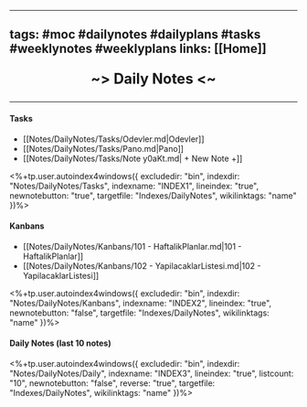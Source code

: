 ----
tags: #moc #dailynotes #dailyplans #tasks #weeklynotes #weeklyplans
links: [[Home]]
----
<p align="center" style="font-size: 25; font-weight: bold;"> ~> Daily Notes <~ </p>

----
#### Tasks
<!--INDEX1-->
- [[Notes/DailyNotes/Tasks/Odevler.md|Odevler]]
- [[Notes/DailyNotes/Tasks/Pano.md|Pano]]
- [[Notes/DailyNotes/Tasks/Note y0aKt.md| + New Note +]]

<%+tp.user.autoindex4windows({ excludedir: "bin", indexdir: "Notes/DailyNotes/Tasks", indexname: "INDEX1", lineindex: "true", newnotebutton: "true", targetfile: "Indexes/DailyNotes", wikilinktags: "name" })%>
<!--INDEX1-->


#### Kanbans
<!--INDEX2-->
- [[Notes/DailyNotes/Kanbans/101 - HaftalikPlanlar.md|101 - HaftalikPlanlar]]
- [[Notes/DailyNotes/Kanbans/102 - YapilacaklarListesi.md|102 - YapilacaklarListesi]]

<%+tp.user.autoindex4windows({ excludedir: "bin", indexdir: "Notes/DailyNotes/Kanbans", indexname: "INDEX2", lineindex: "true", newnotebutton: "false", targetfile: "Indexes/DailyNotes", wikilinktags: "name" })%>
<!--INDEX2-->


#### Daily Notes (last 10 notes)
<!--INDEX3-->

<%+tp.user.autoindex4windows({ excludedir: "bin", indexdir: "Notes/DailyNotes/Daily", indexname: "INDEX3", lineindex: "true", listcount: "10", newnotebutton: "false", reverse: "true", targetfile: "Indexes/DailyNotes", wikilinktags: "name" })%>
<!--INDEX3-->
